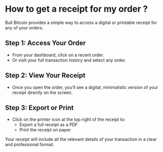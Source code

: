 # How to get a receipt for my order ?

Bull Bitcoin provides a simple way to access a digital or printable receipt for any of your orders.

## Step 1: Access Your Order

- From your dashboard, click on a recent order.
- Or visit your full transaction history and select any order.

## Step 2: View Your Receipt

- Once you open the order, you’ll see a digital, minimalistic version of your receipt directly on the screen.

## Step 3: Export or Print

- Click on the printer icon at the top right of the receipt to:
  - Export a full receipt as a PDF
  - Print the receipt on paper

Your receipt will include all the relevant details of your transaction in a clear and professional format.